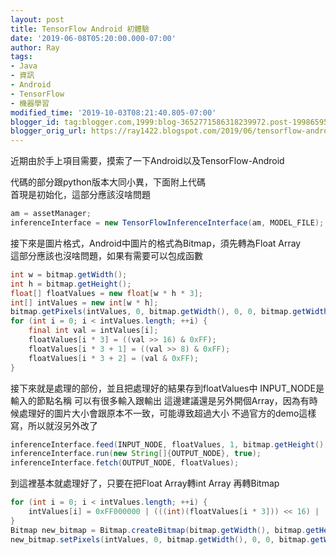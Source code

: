 ```yaml
---
layout: post
title: TensorFlow Android 初體驗
date: '2019-06-08T05:20:00.000-07:00'
author: Ray
tags:
- Java
- 資訊
- Android
- TensorFlow
- 機器學習
modified_time: '2019-10-03T08:21:40.805-07:00'
blogger_id: tag:blogger.com,1999:blog-3652771586318239972.post-1998659512424254993
blogger_orig_url: https://ray1422.blogspot.com/2019/06/tensorflow-android.html
---
```


近期由於手上項目需要，摸索了一下Android以及TensorFlow-Android  

代碼的部分跟python版本大同小異，下面附上代碼  
首現是初始化，這部分應該沒啥問題  

```java
am = assetManager;
inferenceInterface = new TensorFlowInferenceInterface(am, MODEL_FILE);
```


接下來是圖片格式，Android中圖片的格式為Bitmap，須先轉為Float Array  
這部分應該也沒啥問題，如果有需要可以包成函數  

```java
int w = bitmap.getWidth();
int h = bitmap.getHeight();
float[] floatValues = new float[w * h * 3];
int[] intValues = new int[w * h];
bitmap.getPixels(intValues, 0, bitmap.getWidth(), 0, 0, bitmap.getWidth(), bitmap.getHeight());
for (int i = 0; i < intValues.length; ++i) {
    final int val = intValues[i];
    floatValues[i * 3] = ((val >> 16) & 0xFF);
    floatValues[i * 3 + 1] = ((val >> 8) & 0xFF);
    floatValues[i * 3 + 2] = (val & 0xFF);
}
```


接下來就是處理的部份，並且把處理好的結果存到floatValues中 INPUT\_NODE是輸入的節點名稱 可以有很多輸入跟輸出 這邊建議還是另外開個Array，因為有時候處理好的圖片大小會跟原本不一致，可能導致超過大小 不過官方的demo這樣寫，所以就沒另外改了  

```java
inferenceInterface.feed(INPUT_NODE, floatValues, 1, bitmap.getHeight(), bitmap.getWidth(), 3);
inferenceInterface.run(new String[]{OUTPUT_NODE}, true);
inferenceInterface.fetch(OUTPUT_NODE, floatValues);
```

到這裡基本就處理好了，只要在把Float Array轉int Array 再轉Bitmap  

```java
for (int i = 0; i < intValues.length; ++i) {
    intValues[i] = 0xFF000000 | (((int)(floatValues[i * 3])) << 16) | (((int)(floatValues[i * 3 + 1])) << 8) | ((int)(floatValues[i * 3 + 2]));
}
Bitmap new_bitmap = Bitmap.createBitmap(bitmap.getWidth(), bitmap.getHeight(), Bitmap.Config.RGB_565);
new_bitmap.setPixels(intValues, 0, bitmap.getWidth(), 0, 0, bitmap.getWidth(), bitmap.getHeight());
```

